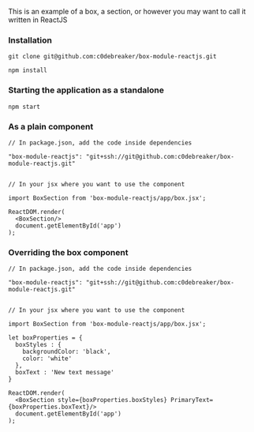 This is an example of a box, a section, or however you may want to call it written in ReactJS

### Installation
```
git clone git@github.com:c0debreaker/box-module-reactjs.git
```

```
npm install
```

### Starting the application as a standalone
```
npm start
```

### As a plain component

```
// In package.json, add the code inside dependencies

"box-module-reactjs": "git+ssh://git@github.com:c0debreaker/box-module-reactjs.git"


// In your jsx where you want to use the component

import BoxSection from 'box-module-reactjs/app/box.jsx';

ReactDOM.render(
  <BoxSection/>
  document.getElementById('app')
);

```

### Overriding the box component

```
// In package.json, add the code inside dependencies

"box-module-reactjs": "git+ssh://git@github.com:c0debreaker/box-module-reactjs.git"


// In your jsx where you want to use the component

import BoxSection from 'box-module-reactjs/app/box.jsx';

let boxProperties = {
  boxStyles : {
    backgroundColor: 'black',
    color: 'white'
  },
  boxText : 'New text message'
}

ReactDOM.render(
  <BoxSection style={boxProperties.boxStyles} PrimaryText={boxProperties.boxText}/>
  document.getElementById('app')
);

```
